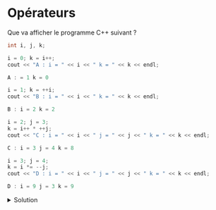# Opérateurs

Que va afficher le programme C++ suivant ?


~~~cpp
int i, j, k;

i = 0; k = i++;
cout << "A : i = " << i << " k = " << k << endl;

A : = 1 k = 0

i = 1; k = ++i;
cout << "B : i = " << i << " k = " << k << endl;

B : i = 2 k = 2

i = 2; j = 3;
k = i++ * ++j;
cout << "C : i = " << i << " j = " << j << " k = " << k << endl;

C : i = 3 j = 4 k = 8

i = 3; j = 4;
k = i *= --j;
cout << "D : i = " << i << " j = " << j << " k = " << k << endl;

D : i = 9 j = 3 k = 9

~~~


<details>
<summary>Solution</summary>

- A : i = 1 k = 0
- B : i = 2 k = 2
- C : i = 3 j = 4 k = 8
- D : i = 9 j = 3 k = 9


</details>